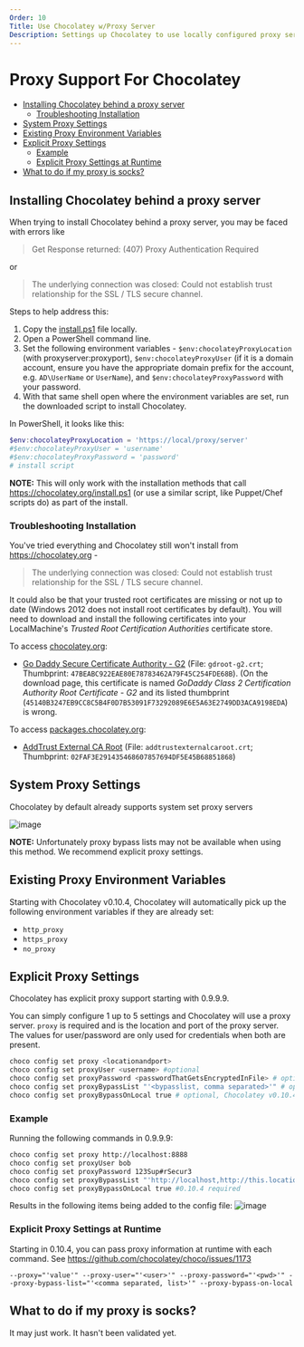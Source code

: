 ```yaml
---
Order: 10
Title: Use Chocolatey w/Proxy Server
Description: Settings up Chocolatey to use locally configured proxy server
---
```


# Proxy Support For Chocolatey

<!-- TOC -->

- [Installing Chocolatey behind a proxy server](#installing-chocolatey-behind-a-proxy-server)
  - [Troubleshooting Installation](#troubleshooting-installation)
- [System Proxy Settings](#system-proxy-settings)
- [Existing Proxy Environment Variables](#existing-proxy-environment-variables)
- [Explicit Proxy Settings](#explicit-proxy-settings)
  - [Example](#example)
  - [Explicit Proxy Settings at Runtime](#explicit-proxy-settings-at-runtime)
- [What to do if my proxy is socks?](#what-to-do-if-my-proxy-is-socks)

<!-- /TOC -->

## Installing Chocolatey behind a proxy server

When trying to install Chocolatey behind a proxy server, you may be faced with errors like

> Get Response returned: (407) Proxy Authentication Required

or

> The underlying connection was closed: Could not establish trust relationship for the SSL / TLS secure channel.

Steps to help address this:

1. Copy the [install.ps1](https://chocolatey.org/install.ps1) file locally.
2. Open a PowerShell command line.
3. Set the following environment variables - `$env:chocolateyProxyLocation` (with proxyserver:proxyport), `$env:chocolateyProxyUser` (if it is a domain account, ensure you have the appropriate domain prefix for the account, e.g. `AD\UserName` or `UserName`), and `$env:chocolateyProxyPassword` with your password.
4. With that same shell open where the environment variables are set, run the downloaded script to install Chocolatey.

In PowerShell, it looks like this:

~~~powershell
$env:chocolateyProxyLocation = 'https://local/proxy/server'
#$env:chocolateyProxyUser = 'username'
#$env:chocolateyProxyPassword = 'password'
# install script
~~~

**NOTE:** This will only work with the installation methods that call https://chocolatey.org/install.ps1 (or use a similar script, like Puppet/Chef scripts do) as part of the install.

### Troubleshooting Installation

You've tried everything and Chocolatey still won't install from https://chocolatey.org -

> The underlying connection was closed: Could not establish trust relationship for the SSL / TLS secure channel.

It could also be that your trusted root certificates are missing or not up to date (Windows 2012 does not install root certificates by default). You will need to download and install the following certificates into your LocalMachine's *Trusted Root Certification Authorities* certificate store.

To access [chocolatey.org](https://chocolatey.org):
* [Go Daddy Secure Certificate Authority - G2](https://certs.godaddy.com/repository) (File: `gdroot-g2.crt`; Thumbprint: `47BEABC922EAE80E78783462A79F45C254FDE68B`). (On the download page, this certificate is named *GoDaddy Class 2 Certification Authority Root Certificate - G2* and its listed thumbprint (`45140B3247EB9CC8C5B4F0D7B53091F73292089E6E5A63E2749DD3ACA9198EDA`) is wrong.

To access [packages.chocolatey.org](https://packages.chocolatey.org):
* [AddTrust External CA Root](https://support.comodo.com/index.php?/Default/Knowledgebase/Article/View/917/91/) (File: `addtrustexternalcaroot.crt`; Thumbprint: `02FAF3E291435468607857694DF5E45B68851868`)

## System Proxy Settings
Chocolatey by default already supports system set proxy servers

![image](https://cloud.githubusercontent.com/assets/63502/10038284/454be026-6189-11e5-8f83-e29d1705995c.png)

**NOTE:** Unfortunately proxy bypass lists may not be available when using this method. We recommend explicit proxy settings.

## Existing Proxy Environment Variables
Starting with Chocolatey v0.10.4, Chocolatey will automatically pick up the following environment variables if they are already set:

* `http_proxy`
* `https_proxy`
* `no_proxy`

## Explicit Proxy Settings
Chocolatey has explicit proxy support starting with 0.9.9.9.

You can simply configure 1 up to 5 settings and Chocolatey will use a proxy server. `proxy` is required and is the location and port of the proxy server. The values for user/password are only used for credentials when both are present.

~~~sh
choco config set proxy <locationandport>
choco config set proxyUser <username> #optional
choco config set proxyPassword <passwordThatGetsEncryptedInFile> # optional
choco config set proxyBypassList "'<bypasslist, comma separated>'" # optional, Chocolatey v0.10.4 required
choco config set proxyBypassOnLocal true # optional, Chocolatey v0.10.4 required
~~~~

### Example

Running the following commands in 0.9.9.9:

~~~sh
choco config set proxy http://localhost:8888
choco config set proxyUser bob
choco config set proxyPassword 123Sup#rSecur3
choco config set proxyBypassList "'http://localhost,http://this.location/'" #0.10.4 required
choco config set proxyBypassOnLocal true #0.10.4 required
~~~

Results in the following items being added to the config file:
![image](https://cloud.githubusercontent.com/assets/63502/10038348/4205507c-618a-11e5-911b-122eb960bc53.png)

### Explicit Proxy Settings at Runtime

Starting in 0.10.4, you can pass proxy information at runtime with each command. See https://github.com/chocolatey/choco/issues/1173

`--proxy="'value'" --proxy-user="'<user>'" --proxy-password="'<pwd>'" --proxy-bypass-list="'<comma separated, list>'" --proxy-bypass-on-local`

## What to do if my proxy is socks?

It may just work. It hasn't been validated yet.
